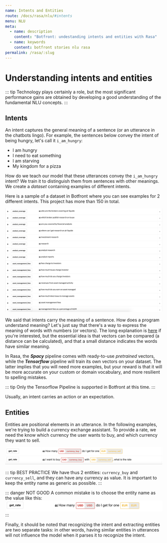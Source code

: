 ```yaml
---
name: Intents and Entities
route: /docs/rasa/nlu/#intents
menu: NLU
meta:
  - name: description
    content: "Botfront: undestanding intents and entities with Rasa"
  - name: keywords
    content: botfront stories nlu rasa
permalink: /rasa/:slug
---
```


# Understanding intents and entities

::: tip
Technology plays certainly a role, but the most significant performance gains are obtained by developing a good understanding of the fundamental NLU concepts.
:::

## Intents

An intent captures the general meaning of a sentence (or an utterance in the chatbots lingo). For example, the sentences below convey the intent of being hungry, let's call it `i_am_hungry`:

- I am hungry
- I need to eat something
- I am starving
- My kingdom for a pizza

How do we teach our model that these utterances convey the `i_am_hungry` intent? We train it to distinguish them from sentences with other meanings. We create a _dataset_ containing examples of different intents.

Here is a sample of a dataset in Botfront where you can see examples for 2 different intents. This project has more than 150 in total.

![image alt text](../../../images/intents_sample.png)

We said that intents carry the meaning of a sentence. How does a program understand meaning? Let's just say that there's a way to express the meaning of words with numbers (or vectors). The long explanation is [here](https://mrbot.ai/blog/natural-language-processing/understanding-intent-classification/) if you're interested, but the essential idea is that vectors can be compared (a distance can be calculated), and that a small distance indicates the words have similar meaning.

In Rasa, the **_Spacy_** pipeline comes with ready-to-use _pretrained_ vectors, while the **_Tensorflow_** pipeline will train its own vectors on your dataset. The latter implies that you will need more examples, but your reward is that it will be more accurate on your custom or domain vocabulary, and more resilient to spelling mistakes.

::: tip
Only the Tensorflow Pipeline is supported in Botfront at this time.
:::

Usually, an intent carries an action or an expectation.

## Entities

Entities are positional elements in an utterance. In the following examples, we're trying to build a currency exchange assistant. To provide a rate, we need the know which currency the user wants to buy, and which currency they want to sell.

![image alt text](../../../images/nlu_entities_1.png)

::: tip BEST PRACTICE
We have thus 2 entities: `currency_buy` and `currency_sell`, and they can have any currency as value. It is important to keep the entity name as generic as possible.
:::

::: danger NOT GOOD
A common mistake is to choose the entity name as the value like this:
![image alt text](../../../images/nlu_entities_2.png)
:::

Finally, it should be noted that recognizing the intent and extracting entities are two separate tasks: in other words, having similar entities in utterances will not influence the model when it parses it to recognize the intent.
